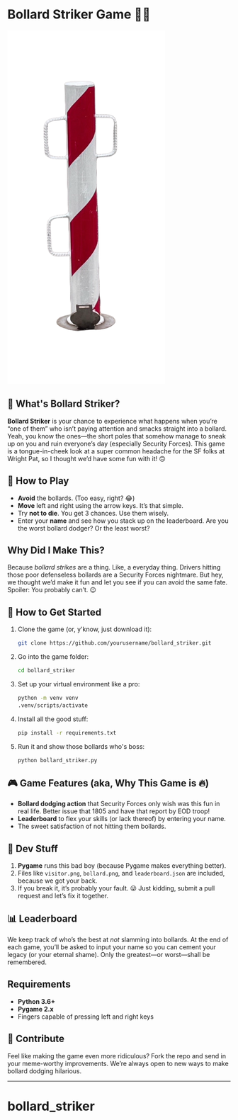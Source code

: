 # Bollard Striker Game 🚗💥

![Bollard Strike Logo](./bollard.png)

## 🛑 What's Bollard Striker? 

**Bollard Striker** is your chance to experience what happens when you’re “one of them” who isn’t paying attention and smacks straight into a bollard. Yeah, you know the ones—the short poles that somehow manage to sneak up on you and ruin everyone’s day (especially Security Forces). This game is a tongue-in-cheek look at a super common headache for the SF folks at Wright Pat, so I thought we’d have some fun with it! 🙃

## 🎯 How to Play

- **Avoid** the bollards. (Too easy, right? 😂)
- **Move** left and right using the arrow keys. It’s that simple.
- Try **not to die**. You get 3 chances. Use them wisely.
- Enter your **name** and see how you stack up on the leaderboard. Are you the worst bollard dodger? Or the least worst?

## Why Did I Make This? 

Because *bollard strikes* are a thing. Like, a everyday thing. Drivers hitting those poor defenseless bollards are a Security Forces nightmare. But hey, we thought we’d make it fun and let you see if you can avoid the same fate. Spoiler: You probably can’t. 😉

## 🚗 How to Get Started

1. Clone the game (or, y'know, just download it):
    ```bash
    git clone https://github.com/yourusername/bollard_striker.git
    ```

2. Go into the game folder:
    ```bash
    cd bollard_striker
    ```

3. Set up your virtual environment like a pro:
    ```bash
    python -m venv venv
    .venv/scripts/activate 
    ```

4. Install all the good stuff:
    ```bash
    pip install -r requirements.txt
    ```

5. Run it and show those bollards who's boss:
    ```bash
    python bollard_striker.py
    ```

## 🎮 Game Features (aka, Why This Game is 🔥)

- **Bollard dodging action** that Security Forces only wish was this fun in real life. Better issue that 1805 and have that report by EOD troop!
- **Leaderboard** to flex your skills (or lack thereof) by entering your name.
- The sweet satisfaction of not hitting them bollards.

## 🤖 Dev Stuff

1. **Pygame** runs this bad boy (because Pygame makes everything better).
2. Files like `visitor.png`, `bollard.png`, and `leaderboard.json` are included, because we got your back.
3. If you break it, it’s probably your fault. 😜 Just kidding, submit a pull request and let’s fix it together.

## 📊 Leaderboard

We keep track of who’s the best at *not* slamming into bollards. At the end of each game, you’ll be asked to input your name so you can cement your legacy (or your eternal shame). Only the greatest—or worst—shall be remembered.

## Requirements

- **Python 3.6+**
- **Pygame 2.x**
- Fingers capable of pressing left and right keys 


## 🙌 Contribute

Feel like making the game even more ridiculous? Fork the repo and send in your meme-worthy improvements. We’re always open to new ways to make bollard dodging hilarious.

---
# bollard_striker
